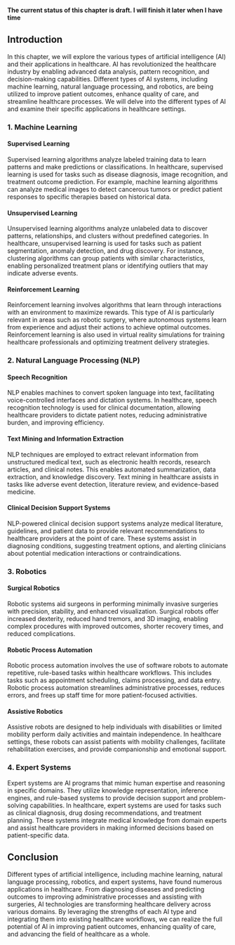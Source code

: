 **The current status of this chapter is draft. I will finish it later when I have time**

Introduction
------------

In this chapter, we will explore the various types of artificial intelligence (AI) and their applications in healthcare. AI has revolutionized the healthcare industry by enabling advanced data analysis, pattern recognition, and decision-making capabilities. Different types of AI systems, including machine learning, natural language processing, and robotics, are being utilized to improve patient outcomes, enhance quality of care, and streamline healthcare processes. We will delve into the different types of AI and examine their specific applications in healthcare settings.

### 1. Machine Learning

#### Supervised Learning

Supervised learning algorithms analyze labeled training data to learn patterns and make predictions or classifications. In healthcare, supervised learning is used for tasks such as disease diagnosis, image recognition, and treatment outcome prediction. For example, machine learning algorithms can analyze medical images to detect cancerous tumors or predict patient responses to specific therapies based on historical data.

#### Unsupervised Learning

Unsupervised learning algorithms analyze unlabeled data to discover patterns, relationships, and clusters without predefined categories. In healthcare, unsupervised learning is used for tasks such as patient segmentation, anomaly detection, and drug discovery. For instance, clustering algorithms can group patients with similar characteristics, enabling personalized treatment plans or identifying outliers that may indicate adverse events.

#### Reinforcement Learning

Reinforcement learning involves algorithms that learn through interactions with an environment to maximize rewards. This type of AI is particularly relevant in areas such as robotic surgery, where autonomous systems learn from experience and adjust their actions to achieve optimal outcomes. Reinforcement learning is also used in virtual reality simulations for training healthcare professionals and optimizing treatment delivery strategies.

### 2. Natural Language Processing (NLP)

#### Speech Recognition

NLP enables machines to convert spoken language into text, facilitating voice-controlled interfaces and dictation systems. In healthcare, speech recognition technology is used for clinical documentation, allowing healthcare providers to dictate patient notes, reducing administrative burden, and improving efficiency.

#### Text Mining and Information Extraction

NLP techniques are employed to extract relevant information from unstructured medical text, such as electronic health records, research articles, and clinical notes. This enables automated summarization, data extraction, and knowledge discovery. Text mining in healthcare assists in tasks like adverse event detection, literature review, and evidence-based medicine.

#### Clinical Decision Support Systems

NLP-powered clinical decision support systems analyze medical literature, guidelines, and patient data to provide relevant recommendations to healthcare providers at the point of care. These systems assist in diagnosing conditions, suggesting treatment options, and alerting clinicians about potential medication interactions or contraindications.

### 3. Robotics

#### Surgical Robotics

Robotic systems aid surgeons in performing minimally invasive surgeries with precision, stability, and enhanced visualization. Surgical robots offer increased dexterity, reduced hand tremors, and 3D imaging, enabling complex procedures with improved outcomes, shorter recovery times, and reduced complications.

#### Robotic Process Automation

Robotic process automation involves the use of software robots to automate repetitive, rule-based tasks within healthcare workflows. This includes tasks such as appointment scheduling, claims processing, and data entry. Robotic process automation streamlines administrative processes, reduces errors, and frees up staff time for more patient-focused activities.

#### Assistive Robotics

Assistive robots are designed to help individuals with disabilities or limited mobility perform daily activities and maintain independence. In healthcare settings, these robots can assist patients with mobility challenges, facilitate rehabilitation exercises, and provide companionship and emotional support.

### 4. Expert Systems

Expert systems are AI programs that mimic human expertise and reasoning in specific domains. They utilize knowledge representation, inference engines, and rule-based systems to provide decision support and problem-solving capabilities. In healthcare, expert systems are used for tasks such as clinical diagnosis, drug dosing recommendations, and treatment planning. These systems integrate medical knowledge from domain experts and assist healthcare providers in making informed decisions based on patient-specific data.

Conclusion
----------

Different types of artificial intelligence, including machine learning, natural language processing, robotics, and expert systems, have found numerous applications in healthcare. From diagnosing diseases and predicting outcomes to improving administrative processes and assisting with surgeries, AI technologies are transforming healthcare delivery across various domains. By leveraging the strengths of each AI type and integrating them into existing healthcare workflows, we can realize the full potential of AI in improving patient outcomes, enhancing quality of care, and advancing the field of healthcare as a whole.
